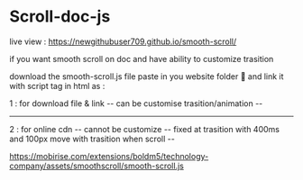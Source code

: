 # Scroll-doc-js

live view : https://newgithubuser709.github.io/smooth-scroll/ 

if you want smooth scroll on doc and have ability to customize trasition 

download the smooth-scroll.js file paste in you website folder 📂 and link it with script tag in html as : 

1 : for download file & link -- can be customise trasition/animation --

<script src="smooth.scroll.js"></script>

___________________________________________________________________________________________________________________

2 : for online cdn  -- cannot be customize 
-- fixed at trasition with 400ms and 100px move with trasition when scroll --

https://mobirise.com/extensions/boldm5/technology-company/assets/smoothscroll/smooth-scroll.js
